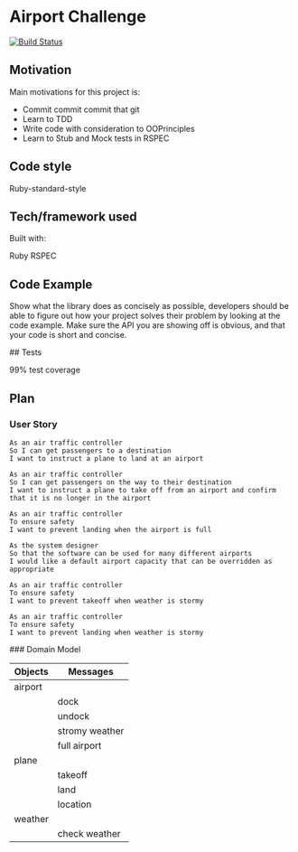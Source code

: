 
#  Airport Challenge

[![Build Status](https://travis-ci.org/collier-jo/airport_challenge.svg?branch=master)](https://travis-ci.org/collier-jo/airport_challenge)

## Motivation

Main motivations for this project is:
- Commit commit commit that git
- Learn to TDD 
- Write code with consideration to OOPrinciples 
- Learn to Stub and Mock tests in RSPEC 

## Code style
Ruby-standard-style

## Tech/framework used
Built with: 

Ruby 
RSPEC 

## Code Example
Show what the library does as concisely as possible, developers should be able to figure out how your project solves their problem by looking at the code example. Make sure the API you are showing off is obvious, and that your code is short and concise.

## Tests

99% test coverage


## Plan 

### User Story 

```
As an air traffic controller
So I can get passengers to a destination
I want to instruct a plane to land at an airport

As an air traffic controller
So I can get passengers on the way to their destination
I want to instruct a plane to take off from an airport and confirm that it is no longer in the airport

As an air traffic controller
To ensure safety
I want to prevent landing when the airport is full

As the system designer
So that the software can be used for many different airports
I would like a default airport capacity that can be overridden as appropriate

As an air traffic controller
To ensure safety
I want to prevent takeoff when weather is stormy

As an air traffic controller
To ensure safety
I want to prevent landing when weather is stormy

```

### Domain Model 

|Objects|	Messages|
|-------|-----------|
| airport ||
|| dock|
|| undock |
|| stromy weather |
|| full airport|
|plane||
||takeoff|
||land|
||location|
|weather||
||check weather|

